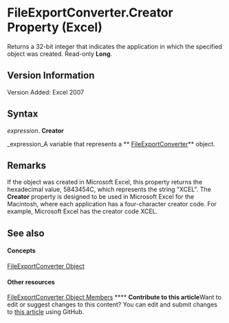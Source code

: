 
# FileExportConverter.Creator Property (Excel)

Returns a 32-bit integer that indicates the application in which the specified object was created. Read-only  **Long**.


## Version Information

Version Added: Excel 2007 


## Syntax

 _expression_. **Creator**

 _expression_A variable that represents a  ** [FileExportConverter](299f018e-0dfa-c101-7538-4a285918ac20.md)** object.


## Remarks

If the object was created in Microsoft Excel, this property returns the hexadecimal value, 5843454C, which represents the string "XCEL". The  **Creator** property is designed to be used in Microsoft Excel for the Macintosh, where each application has a four-character creator code. For example, Microsoft Excel has the creator code XCEL.


## See also


#### Concepts


 [FileExportConverter Object](299f018e-0dfa-c101-7538-4a285918ac20.md)
#### Other resources


 [FileExportConverter Object Members](f1ba5cfe-99f8-c6f7-c8c8-f4122d8cde6b.md)
****   **Contribute to this article**Want to edit or suggest changes to this content? You can edit and submit changes to  [this article](https://github.com/jhershey00/VBA_Excel_Test/OpenXMLCon/articles/f008a8c9-89a6-a0a9-4f26-acffdde29e6a.md) using GitHub.

